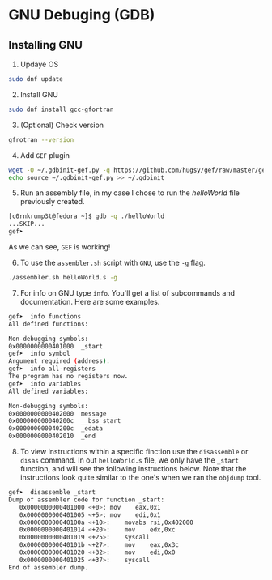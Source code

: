 # GNU Debuging (GDB)
## Installing GNU
1. Updaye OS
```bash
sudo dnf update
``` 

2. Install GNU
```bash
sudo dnf install gcc-gfortran
```

3. (Optional) Check version
```bash 
gfrotran --version
```

4. Add `GEF` plugin
```bash
wget -O ~/.gdbinit-gef.py -q https://github.com/hugsy/gef/raw/master/gef.py
echo source ~/.gdbinit-gef.py >> ~/.gdbinit
```

5.  Run an assembly file, in my case I chose to run the *helloWorld* file previously created.
```bash
[c0rnkrump3t@fedora ~]$ gdb -q ./helloWorld
...SKIP...
gef➤  
```

As we can see, `GEF` is working!

6. To use the `assembler.sh` script with `GNU`, use the `-g` flag. 
```bash 
./assembler.sh helloWorld.s -g
```

7. For info on GNU type `info`. You'll get a list of subcommands and documentation. Here are some examples.

```bash 
gef➤  info functions
All defined functions:

Non-debugging symbols:
0x0000000000401000  _start
gef➤  info symbol
Argument required (address).
gef➤  info all-registers
The program has no registers now.
gef➤  info variables
All defined variables:

Non-debugging symbols:
0x0000000000402000  message
0x000000000040200c  __bss_start
0x000000000040200c  _edata
0x0000000000402010  _end

```

8. To view instructions within a specific finction use the `disassemble` or `disas` command. In out `helloWorld.s` file, we only have the `_start` function, and will see the following instructions below. Note that the instructions look quite similar to the one's when we ran the `objdump` tool.

```bash 
gef➤  disassemble _start
Dump of assembler code for function _start:
   0x0000000000401000 <+0>:	mov    eax,0x1
   0x0000000000401005 <+5>:	mov    edi,0x1
   0x000000000040100a <+10>:	movabs rsi,0x402000
   0x0000000000401014 <+20>:	mov    edx,0xc
   0x0000000000401019 <+25>:	syscall 
   0x000000000040101b <+27>:	mov    eax,0x3c
   0x0000000000401020 <+32>:	mov    edi,0x0
   0x0000000000401025 <+37>:	syscall 
End of assembler dump.

```